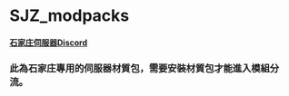 ﻿# SJZ_modpacks


#### [石家庄伺服器Discord](https://discord.gg/YZmqHgecHE)


### 此為石家庄專用的伺服器材質包，需要安裝材質包才能進入模組分流。
